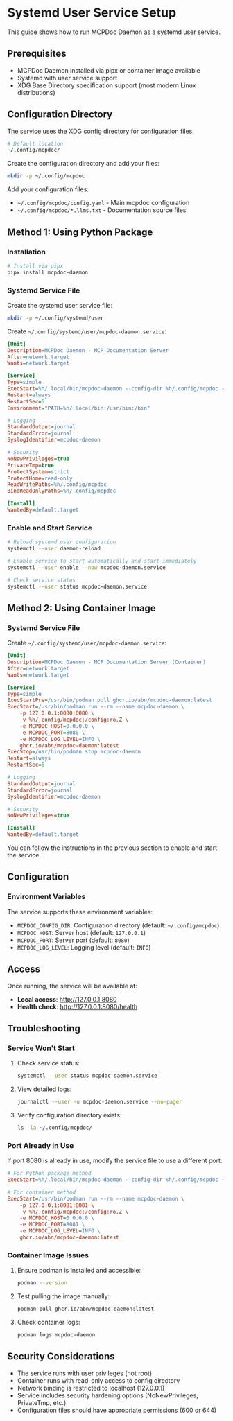 # Systemd User Service Setup

This guide shows how to run MCPDoc Daemon as a systemd user service.

## Prerequisites

- MCPDoc Daemon installed via pipx or container image available
- Systemd with user service support
- XDG Base Directory specification support (most modern Linux distributions)

## Configuration Directory

The service uses the XDG config directory for configuration files:

```bash
# Default location
~/.config/mcpdoc/
```

Create the configuration directory and add your files:

```bash
mkdir -p ~/.config/mcpdoc
```

Add your configuration files:
- `~/.config/mcpdoc/config.yaml` - Main mcpdoc configuration
- `~/.config/mcpdoc/*.llms.txt` - Documentation source files

## Method 1: Using Python Package

### Installation

```bash
# Install via pipx
pipx install mcpdoc-daemon
```

### Systemd Service File

Create the systemd user service file:

```bash
mkdir -p ~/.config/systemd/user
```

Create `~/.config/systemd/user/mcpdoc-daemon.service`:

```ini
[Unit]
Description=MCPDoc Daemon - MCP Documentation Server
After=network.target
Wants=network.target

[Service]
Type=simple
ExecStart=%h/.local/bin/mcpdoc-daemon --config-dir %h/.config/mcpdoc --host 127.0.0.1 --port 8080 --log-level INFO
Restart=always
RestartSec=5
Environment="PATH=%h/.local/bin:/usr/bin:/bin"

# Logging
StandardOutput=journal
StandardError=journal
SyslogIdentifier=mcpdoc-daemon

# Security
NoNewPrivileges=true
PrivateTmp=true
ProtectSystem=strict
ProtectHome=read-only
ReadWritePaths=%h/.config/mcpdoc
BindReadOnlyPaths=%h/.config/mcpdoc

[Install]
WantedBy=default.target
```

### Enable and Start Service

```bash
# Reload systemd user configuration
systemctl --user daemon-reload

# Enable service to start automatically and start immediately
systemctl --user enable --now mcpdoc-daemon.service

# Check service status
systemctl --user status mcpdoc-daemon.service
```

## Method 2: Using Container Image

### Systemd Service File

Create `~/.config/systemd/user/mcpdoc-daemon.service`:

```ini
[Unit]
Description=MCPDoc Daemon - MCP Documentation Server (Container)
After=network.target
Wants=network.target

[Service]
Type=simple
ExecStartPre=/usr/bin/podman pull ghcr.io/abn/mcpdoc-daemon:latest
ExecStart=/usr/bin/podman run --rm --name mcpdoc-daemon \
    -p 127.0.0.1:8080:8080 \
    -v %h/.config/mcpdoc:/config:ro,Z \
    -e MCPDOC_HOST=0.0.0.0 \
    -e MCPDOC_PORT=8080 \
    -e MCPDOC_LOG_LEVEL=INFO \
    ghcr.io/abn/mcpdoc-daemon:latest
ExecStop=/usr/bin/podman stop mcpdoc-daemon
Restart=always
RestartSec=5

# Logging
StandardOutput=journal
StandardError=journal
SyslogIdentifier=mcpdoc-daemon

# Security
NoNewPrivileges=true

[Install]
WantedBy=default.target
```

You can follow the instructions in the previous section to enable and start the service.

## Configuration

### Environment Variables

The service supports these environment variables:

- `MCPDOC_CONFIG_DIR`: Configuration directory (default: `~/.config/mcpdoc`)
- `MCPDOC_HOST`: Server host (default: `127.0.0.1`)
- `MCPDOC_PORT`: Server port (default: `8080`)
- `MCPDOC_LOG_LEVEL`: Logging level (default: `INFO`)

## Access

Once running, the service will be available at:
- **Local access**: http://127.0.0.1:8080
- **Health check**: http://127.0.0.1:8080/health

## Troubleshooting

### Service Won't Start

1. Check service status:
   ```bash
   systemctl --user status mcpdoc-daemon.service
   ```

2. View detailed logs:
   ```bash
   journalctl --user -u mcpdoc-daemon.service --no-pager
   ```

3. Verify configuration directory exists:
   ```bash
   ls -la ~/.config/mcpdoc/
   ```

### Port Already in Use

If port 8080 is already in use, modify the service file to use a different port:

```ini
# For Python package method
ExecStart=%h/.local/bin/mcpdoc-daemon --config-dir %h/.config/mcpdoc --host 127.0.0.1 --port 8081 --log-level INFO

# For container method
ExecStart=/usr/bin/podman run --rm --name mcpdoc-daemon \
    -p 127.0.0.1:8081:8081 \
    -v %h/.config/mcpdoc:/config:ro,Z \
    -e MCPDOC_HOST=0.0.0.0 \
    -e MCPDOC_PORT=8081 \
    -e MCPDOC_LOG_LEVEL=INFO \
    ghcr.io/abn/mcpdoc-daemon:latest
```

### Container Image Issues

1. Ensure podman is installed and accessible:
   ```bash
   podman --version
   ```

2. Test pulling the image manually:
   ```bash
   podman pull ghcr.io/abn/mcpdoc-daemon:latest
   ```

3. Check container logs:
   ```bash
   podman logs mcpdoc-daemon
   ```

## Security Considerations

- The service runs with user privileges (not root)
- Container runs with read-only access to config directory
- Network binding is restricted to localhost (127.0.0.1)
- Service includes security hardening options (NoNewPrivileges, PrivateTmp, etc.)
- Configuration files should have appropriate permissions (600 or 644)
